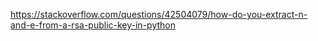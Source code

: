 https://stackoverflow.com/questions/42504079/how-do-you-extract-n-and-e-from-a-rsa-public-key-in-python
